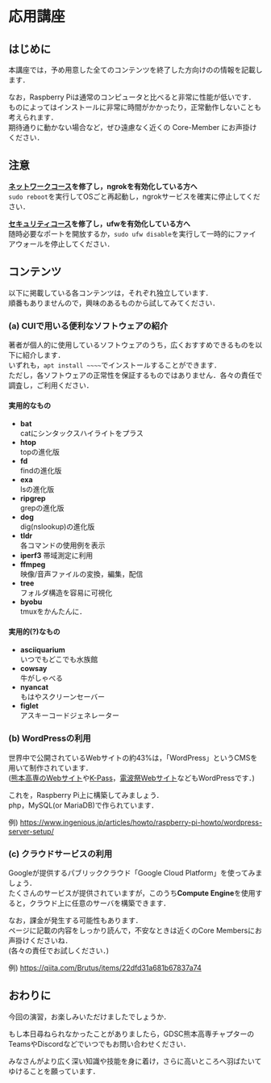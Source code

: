 # 応用講座

## はじめに

本講座では，予め用意した全てのコンテンツを終了した方向けのの情報を記載します． 

なお，Raspberry Piは通常のコンピュータと比べると非常に性能が低いです．  
ものによってはインストールに非常に時間がかかったり，正常動作しないことも考えられます．  
期待通りに動かない場合など，ぜひ遠慮なく近くの Core-Member にお声掛けください．

## 注意

**[ネットワークコース](opt-network.md)を修了し，ngrokを有効化している方へ**  
`sudo reboot`を実行してOSごと再起動し，ngrokサービスを確実に停止してください．

**[セキュリティコース](opt-security.md)を修了し，ufwを有効化している方へ**  
随時必要なポートを開放するか，`sudo ufw disable`を実行して一時的にファイアウォールを停止してください．  

## コンテンツ
以下に掲載している各コンテンツは，それぞれ独立しています．  
順番もありませんので，興味のあるものから試してみてください．

### (a) CUIで用いる便利なソフトウェアの紹介
著者が個人的に使用しているソフトウェアのうち，広くおすすめできるものを以下に紹介します．  
いずれも，`apt install ~~~~`でインストールすることができます．  
ただし，各ソフトウェアの正常性を保証するものではありません．各々の責任で調査し，ご利用ください．

#### 実用的なもの
- **bat**  
catにシンタックスハイライトをプラス
- **htop**  
topの進化版
- **fd**  
findの進化版
- **exa**  
lsの進化版
- **ripgrep**  
grepの進化版
- **dog**  
dig(nslookup)の進化版
- **tldr**  
各コマンドの使用例を表示
- **iperf3**
帯域測定に利用
- **ffmpeg**  
映像/音声ファイルの変換，編集，配信
- **tree**  
フォルダ構造を容易に可視化
- **byobu**  
tmuxをかんたんに．

#### 実用的(?)なもの
- **asciiquarium**  
いつでもどこでも水族館
- **cowsay**  
牛がしゃべる
- **nyancat**  
もはやスクリーンセーバー
- **figlet**  
アスキーコードジェネレーター

### (b) WordPressの利用

世界中で公開されているWebサイトの約43%は，「WordPress」というCMSを用いて制作されています．  
([熊本高専のWebサイト](https://kumamoto-nct.ac.jp)や[K-Pass](https://k-pass.net)，[電波祭Webサイト](https://denpasai.com)などもWordPressです．)

これを，Raspberry Pi上に構築してみましょう．  
php，MySQL(or MariaDB)で作られています．

例) https://www.ingenious.jp/articles/howto/raspberry-pi-howto/wordpress-server-setup/

### (c) クラウドサービスの利用

Googleが提供するパブリッククラウド「Google Cloud Platform」を使ってみましょう．  
たくさんのサービスが提供されていますが，このうち**Compute Engine**を使用すると，クラウド上に任意のサーバを構築できます．

なお，課金が発生する可能性もあります．  
ページに記載の内容をしっかり読んで，不安なときは近くのCore Membersにお声掛けくださいね．  
(各々の責任でお試しください．)

例) https://qiita.com/Brutus/items/22dfd31a681b67837a74

## おわりに

今回の演習，お楽しみいただけましたでしょうか．  

もし本日尋ねられなかったことがありましたら，GDSC熊本高専チャプターのTeamsやDiscordなどでいつでもお問い合わせください．  

みなさんがより広く深い知識や技能を身に着け，さらに高いところへ羽ばたいてゆけることを願っています．